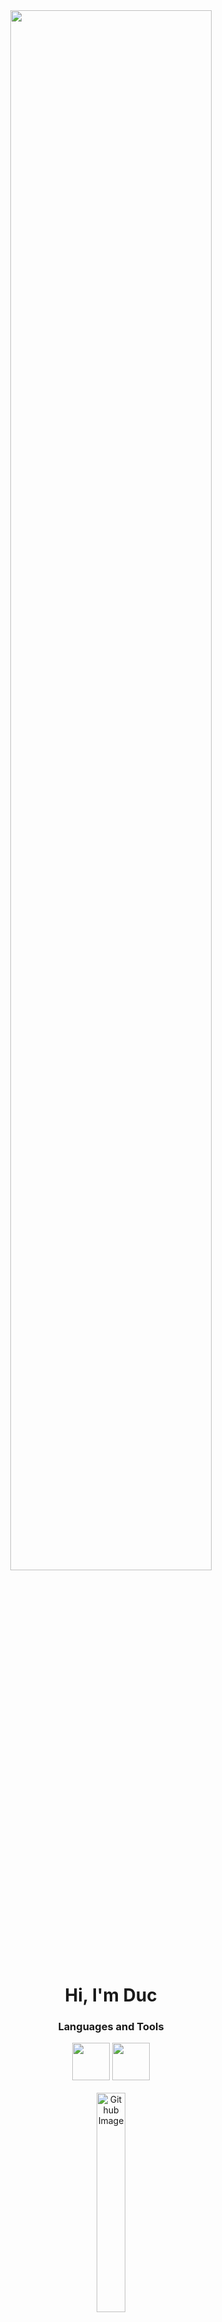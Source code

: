 <div align="center"><img width="80%" height="auto" src="https://github.com/andhuc/main/blob/main/1.jpg?raw=true" /></div>
<h1 align="center">Hi, I'm Duc </h1>


<h3 align="center">Languages and Tools</h3>
<div align="center">
  <img src="https://github.com/congfptu/congfptu/blob/master/logos/java.png?raw=true" height="60" width="60">
  <img src="https://github.com/Subhampreet/Subhampreet/blob/master/logos/JS.png?raw=true" height="60" width="60">
  </div>
<div align="center">
<br />

<img width="30%" align="center" alt="Github Image" src="https://raw.githubusercontent.com/onimur/.github/master/.resources/git-header.svg" />

<h4 align="center">良い一日</h4>




